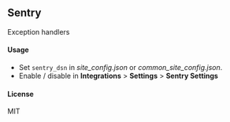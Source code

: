 ## Sentry

Exception handlers

#### Usage

- Set `sentry_dsn` in _site_config.json_ or _common_site_config.json_.
- Enable / disable in **Integrations** > **Settings** > **Sentry Settings**

#### License

MIT
